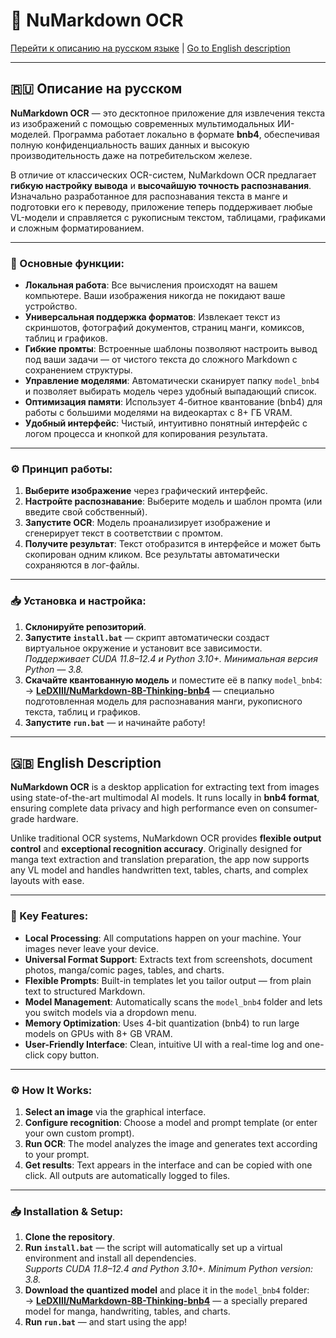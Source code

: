 # 🚀 NuMarkdown OCR

[Перейти к описанию на русском языке](#-описание-на-русском) | [Go to English description](#-english-description)

---

## 🇷🇺 Описание на русском

**NuMarkdown OCR** — это десктопное приложение для извлечения текста из изображений с помощью современных мультимодальных ИИ-моделей. Программа работает локально в формате **bnb4**, обеспечивая полную конфиденциальность ваших данных и высокую производительность даже на потребительском железе.

В отличие от классических OCR-систем, NuMarkdown OCR предлагает **гибкую настройку вывода** и **высочайшую точность распознавания**. Изначально разработанное для распознавания текста в манге и подготовки его к переводу, приложение теперь поддерживает любые VL-модели и справляется с рукописным текстом, таблицами, графиками и сложным форматированием.

---

### 🔑 Основные функции:

*   **Локальная работа**: Все вычисления происходят на вашем компьютере. Ваши изображения никогда не покидают ваше устройство.
*   **Универсальная поддержка форматов**: Извлекает текст из скриншотов, фотографий документов, страниц манги, комиксов, таблиц и графиков.
*   **Гибкие промты**: Встроенные шаблоны позволяют настроить вывод под ваши задачи — от чистого текста до сложного Markdown с сохранением структуры.
*   **Управление моделями**: Автоматически сканирует папку `model_bnb4` и позволяет выбирать модель через удобный выпадающий список.
*   **Оптимизация памяти**: Использует 4-битное квантование (bnb4) для работы с большими моделями на видеокартах с 8+ ГБ VRAM.
*   **Удобный интерфейс**: Чистый, интуитивно понятный интерфейс с логом процесса и кнопкой для копирования результата.

---

### ⚙️ Принцип работы:

1.  **Выберите изображение** через графический интерфейс.
2.  **Настройте распознавание**: Выберите модель и шаблон промта (или введите свой собственный).
3.  **Запустите OCR**: Модель проанализирует изображение и сгенерирует текст в соответствии с промтом.
4.  **Получите результат**: Текст отобразится в интерфейсе и может быть скопирован одним кликом. Все результаты автоматически сохраняются в лог-файлы.

---

### 📥 Установка и настройка:

1.  **Склонируйте репозиторий**.
2.  **Запустите `install.bat`** — скрипт автоматически создаст виртуальное окружение и установит все зависимости.  
    *Поддерживает CUDA 11.8–12.4 и Python 3.10+. Минимальная версия Python — 3.8.*
3.  **Скачайте квантованную модель** и поместите её в папку `model_bnb4`:  
    → **[LeDXIII/NuMarkdown-8B-Thinking-bnb4](https://huggingface.co/LeDXIII/NuMarkdown-8B-Thinking-bnb4)** — специально подготовленная модель для распознавания манги, рукописного текста, таблиц и графиков.
4.  **Запустите `run.bat`** — и начинайте работу!

---

## 🇬🇧 English Description

**NuMarkdown OCR** is a desktop application for extracting text from images using state-of-the-art multimodal AI models. It runs locally in **bnb4 format**, ensuring complete data privacy and high performance even on consumer-grade hardware.

Unlike traditional OCR systems, NuMarkdown OCR provides **flexible output control** and **exceptional recognition accuracy**. Originally designed for manga text extraction and translation preparation, the app now supports any VL model and handles handwritten text, tables, charts, and complex layouts with ease.

---

### 🔑 Key Features:

*   **Local Processing**: All computations happen on your machine. Your images never leave your device.
*   **Universal Format Support**: Extracts text from screenshots, document photos, manga/comic pages, tables, and charts.
*   **Flexible Prompts**: Built-in templates let you tailor output — from plain text to structured Markdown.
*   **Model Management**: Automatically scans the `model_bnb4` folder and lets you switch models via a dropdown menu.
*   **Memory Optimization**: Uses 4-bit quantization (bnb4) to run large models on GPUs with 8+ GB VRAM.
*   **User-Friendly Interface**: Clean, intuitive UI with a real-time log and one-click copy button.

---

### ⚙️ How It Works:

1.  **Select an image** via the graphical interface.
2.  **Configure recognition**: Choose a model and prompt template (or enter your own custom prompt).
3.  **Run OCR**: The model analyzes the image and generates text according to your prompt.
4.  **Get results**: Text appears in the interface and can be copied with one click. All outputs are automatically logged to files.

---

### 📥 Installation & Setup:

1.  **Clone the repository**.
2.  **Run `install.bat`** — the script will automatically set up a virtual environment and install all dependencies.  
    *Supports CUDA 11.8–12.4 and Python 3.10+. Minimum Python version: 3.8.*
3.  **Download the quantized model** and place it in the `model_bnb4` folder:  
    → **[LeDXIII/NuMarkdown-8B-Thinking-bnb4](https://huggingface.co/LeDXIII/NuMarkdown-8B-Thinking-bnb4)** — a specially prepared model for manga, handwriting, tables, and charts.
4.  **Run `run.bat`** — and start using the app!
